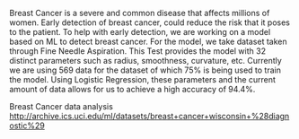 Breast Cancer is a severe and common disease that affects millions of women. Early detection of breast cancer, could reduce the risk that it poses to the patient. To help with early detection, we are working on a model based on ML to detect breast cancer. For the model, we take dataset taken through Fine Needle Aspiration. This Test provides the model with 32 distinct parameters such as radius, smoothness, curvature, etc. Currently we are using 569 data for the dataset of which 75% is being used to train the model. Using Logistic Regression, these parameters and the current amount of data allows for us to achieve a high accuracy of 94.4%. 

Breast Cancer data analysis
http://archive.ics.uci.edu/ml/datasets/breast+cancer+wisconsin+%28diagnostic%29
